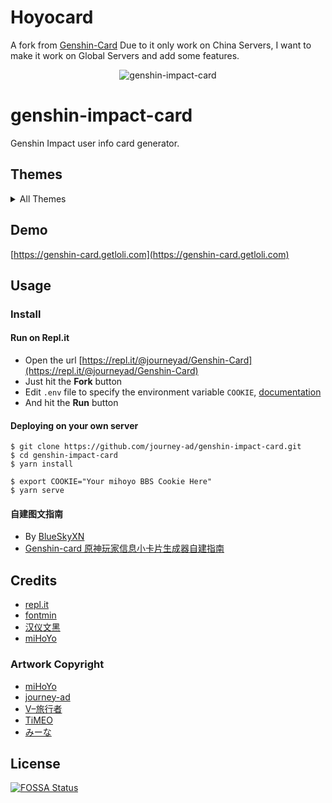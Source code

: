# Hoyocard
A fork from [Genshin-Card](https://replit.com/@journeyad/Genshin-Card)
Due to it only work on China Servers, I want to make it work on Global Servers and add some features.

<p align="center"><img src="https://genshin-card.getloli.com/detail/2/160596100.png" alt="genshin-impact-card"></p>

# genshin-impact-card

Genshin Impact user info card generator.

## Themes
<details>
<summary>All Themes</summary>

![](https://genshin-card.getloli.com/detail/0/160596100.png)
![](https://genshin-card.getloli.com/detail/1/160596100.png)
![](https://genshin-card.getloli.com/detail/2/160596100.png)
![](https://genshin-card.getloli.com/detail/3/160596100.png)
![](https://genshin-card.getloli.com/detail/4/160596100.png)
![](https://genshin-card.getloli.com/detail/5/160596100.png)
![](https://genshin-card.getloli.com/detail/6/160596100.png)
![](https://genshin-card.getloli.com/detail/7/160596100.png)
![](https://genshin-card.getloli.com/detail/8/160596100.png)
![](https://genshin-card.getloli.com/detail/9/160596100.png)
![](https://genshin-card.getloli.com/detail/10/160596100.png)
![](https://genshin-card.getloli.com/detail/11/160596100.png)
![](https://genshin-card.getloli.com/detail/12/160596100.png)
![](https://genshin-card.getloli.com/detail/13/160596100.png)
![](https://genshin-card.getloli.com/detail/14/160596100.png)
![](https://genshin-card.getloli.com/detail/15/160596100.png)
![](https://genshin-card.getloli.com/detail/16/160596100.png)
![](https://genshin-card.getloli.com/detail/17/160596100.png)
![](https://genshin-card.getloli.com/detail/18/160596100.png)
![](https://genshin-card.getloli.com/detail/19/160596100.png)
![](https://genshin-card.getloli.com/detail/20/160596100.png)
![](https://genshin-card.getloli.com/detail/21/160596100.png)
![](https://genshin-card.getloli.com/detail/22/160596100.png)
![](https://genshin-card.getloli.com/detail/23/160596100.png)
![](https://genshin-card.getloli.com/detail/24/160596100.png)
![](https://genshin-card.getloli.com/detail/25/160596100.png)
![](https://genshin-card.getloli.com/detail/26/160596100.png)
![](https://genshin-card.getloli.com/detail/27/160596100.png)
![](https://genshin-card.getloli.com/detail/28/160596100.png)
![](https://genshin-card.getloli.com/detail/29/160596100.png)
![](https://genshin-card.getloli.com/detail/30/160596100.png)
![](https://genshin-card.getloli.com/detail/31/160596100.png)
![](https://genshin-card.getloli.com/detail/32/160596100.png)
![](https://genshin-card.getloli.com/detail/33/160596100.png)
![](https://genshin-card.getloli.com/detail/34/160596100.png)
![](https://genshin-card.getloli.com/detail/35/160596100.png)
![](https://genshin-card.getloli.com/detail/36/160596100.png)
![](https://genshin-card.getloli.com/detail/37/160596100.png)
![](https://genshin-card.getloli.com/detail/38/160596100.png)
![](https://genshin-card.getloli.com/detail/39/160596100.png)
</details>

## Demo
[https://genshin-card.getloli.com](https://genshin-card.getloli.com)

## Usage

### Install

#### Run on Repl.it

- Open the url [https://repl.it/@journeyad/Genshin-Card](https://repl.it/@journeyad/Genshin-Card)
- Just hit the **Fork** button
- Edit `.env` file to specify the environment variable `COOKIE`, [documentation](https://docs.repl.it/repls/secret-keys)
- And hit the **Run** button

#### Deploying on your own server

```shell
$ git clone https://github.com/journey-ad/genshin-impact-card.git
$ cd genshin-impact-card
$ yarn install

$ export COOKIE="Your mihoyo BBS Cookie Here"
$ yarn serve
```

#### 自建图文指南

*   By [BlueSkyXN](https://github.com/BlueSkyXN/Genshin-card)
*   [Genshin-card 原神玩家信息小卡片生成器自建指南](https://www.blueskyxn.com/202102/4008.html)


## Credits

*   [repl.it](https://repl.it/)
*   [fontmin](https://github.com/ecomfe/fontmin)
*   [汉仪文黑](https://www.hanyi.com.cn/productdetail.php?id=989&type=0)
*   [miHoYo](https://www.mihoyo.com)

### Artwork Copyright

*   [miHoYo](https://www.mihoyo.com)
*   [journey-ad](https://github.com/journey-ad)
*   [V–旅行者](https://bbs.nga.cn/read.php?tid=24827770)
*   [TiMEO](https://www.pixiv.net/artworks/86829113)
*   [みーな](https://www.pixiv.net/artworks/85194788)

## License

[![FOSSA Status](https://app.fossa.com/api/projects/git%2Bgithub.com%2Fjourney-ad%2Fgenshin-impact-card.svg?type=large)](https://app.fossa.com/projects/git%2Bgithub.com%2Fjourney-ad%2Fgenshin-impact-card?ref=badge_large)
